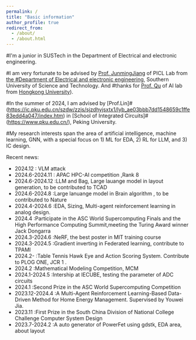 ```yaml
---
permalink: /
title: "Basic information"
author_profile: true
redirect_from: 
  - /about/
  - /about.html
---
```


#I'm a junior in SUSTech in the Department of Electrical and electronic engineering.

#I am very fortunate to be advised by [Prof. JunmingJiang](https://www.sustech.edu.cn/zh/faculties/jiangjunmin.html) of PICL Lab from [the #Department of Electrical and electronic engineering](https://www.sustech.edu.cn/), Southern University of Science and Technology. And #thanks for [Prof. Qu](https://liangqiong.github.io/) of AI lab from [Hongkong University](https://www.hku.hk/)).

#In the summer of 2024, I am advised by [Prof.Lin]#(https://ic.pku.edu.cn/szdw/zzjs/sjzdhyjsxtx1/lyb_ae03bbb7dd1548659c1ffe83edd4a047/index.htm) in [School of Integrated Circuits]#(https://www.pku.edu.cn/), Peking University.


#My research interests span the area of artificial intelligence,  machine learning, GNN, with a special focus on 1) ML for EDA,  2) RL for LLM, and 3) IC design.

Recent news:

- 2024.12      : VLM attack
- 2024.6-2024.11 : APAC HPC-AI competition ,Rank 8 
- 2024.6-2024.12  :LLM and Bag, Large lauange model in layout generation, to be contributed to TCAD
- 2024.6-2024.8  :Large lanuange model in Brain algorithm , to be contributed to Nature
- 2024.4-2024.6  :EDA, Sizing, Multi-agent reinforcement learning in analog design.
- 2024.4         :Participate in the ASC World Supercomputing Finals and the High Performance Computing Summit,meeting the Turing Award winner Jack Dongarra
- 2024.3-2024.6  :NeRF, the best poster in MIT training course
- 2024.3-2024.5  :Gradient inverting in Federated learning, contribute to TPAMI
- 2024.2-        :Table Tennis Hawk Eye and Action Scoring System. Contribute to PLOG ONE, JCR 1 .
- 2024.2         :Mathematical Modeling Competition, MCM
- 2024.1-2024.5  :Intership at IECUBE, testing the parameter of ADC circuits
- 2024.1         :Second Prize in the ASC World Supercomputing Competition
- 2023.12-2024.4 :A Multi-Agent Reinforcement Learning-Based Data-Driven Method for Home Energy Management. Supervised by Youwei Jia.
- 2023.11        :First Prize in the South China Division of National College Challenge Computer System Design
- 2023.7-2024.2  :A auto generator of PowerFet using gdstk, EDA area, about layout
  


